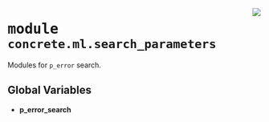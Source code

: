 <!-- markdownlint-disable -->

<a href="https://github.com/zama-ai/concrete-ml-internal/tree/release/1.0.x/src/concrete/ml/search_parameters/__init__.py#L0"><img align="right" style="float:right;" src="https://img.shields.io/badge/-source-cccccc?style=flat-square"></a>

# <kbd>module</kbd> `concrete.ml.search_parameters`

Modules for `p_error` search.

## **Global Variables**

- **p_error_search**
